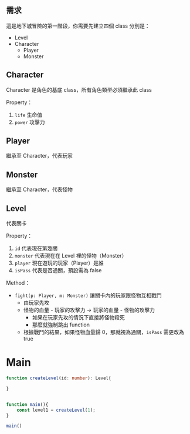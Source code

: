 ## 需求
這是地下城冒險的第一階段，你需要先建立四個 class 分別是：
- Level
- Character
	- Player
	- Monster
## Character 
Character 是角色的基底 class，所有角色類型必須繼承此 class

Property：
1. `life` 生命值
2. `power` 攻擊力

## Player
繼承至 Character，代表玩家

## Monster
繼承至 Character，代表怪物

## Level
代表關卡

Property：
1. `id` 代表現在第幾關
2. `monster` 代表現在在 Level 裡的怪物（Monster）
3. `player` 現在遊玩的玩家（Player）是誰
4. `isPass` 代表是否通關，預設需為 false

Method：

- `fight(p: Player, m: Monster)` 讓關卡內的玩家跟怪物互相戰鬥
	- 由玩家先攻
	- 怪物的血量 - 玩家的攻擊力 -> 玩家的血量 - 怪物的攻擊力
		- 如果在玩家先攻的情況下直接將怪物殺死
		- 那麼就強制跳出 function 
	- 根據戰鬥的結果，如果怪物血量歸 0，那就視為通關，`isPass` 需更改為 true

# Main
```ts
function createLevel(id: number): Level{

}


function main(){
	const level1 = createLevel(1);
}

main()
```